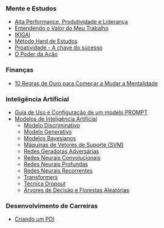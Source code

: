 
### Mente e Estudos

* [Alta Performance, Produtividade e Liderança](<https://maksoud.github.io/Mente%20e%20Estudos/Alta%20Performance%2C%20Produtividade%20e%20Liderança>)
* [Entendendo o Valor do Meu Trabalho](<https://maksoud.github.io/Mente%20e%20Estudos/Entendendo%20o%20Valor%20do%20Meu%20Trabalho>)
* [IKIGAI](<https://maksoud.github.io/Mente%20e%20Estudos/IKIGAI>)
* [Método Hard de Estudos](<https://maksoud.github.io/Mente%20e%20Estudos/Método%20Hard%20de%20Estudos>)
* [Proatividade - A chave do sucesso](<https://maksoud.github.io/Mente%20e%20Estudos/Proatividade%20-%20A%20chave%20do%20sucesso>)
* [O Poder da Ação](<https://maksoud.github.io/Mente%20e%20Estudos/O%20Poder%20da%20Ação>)

### Finanças

* [10 Regras de Ouro para Começar a Mudar a Mentalidade](<https://maksoud.github.io/Finanças/10%20Regras%20de%20Ouro%20para%20Começar%20a%20Mudar%20a%20Mentalidade>)

### Inteligência Artificial

* [Guia de Uso e Configuração de um modelo PROMPT](<https://maksoud.github.io/Inteligência%20Artificial%20(IA)/Guia%20de%20Uso%20e%20Configuração%20de%20um%20Modelo%20PROMPT>)
* [Modelos de Inteligência Artificial](<https://maksoud.github.io/Inteligência%20Artificial%20(IA)/Modelos%20de%20Inteligência%20Artificial>)
	* [Modelo Discriminativo](https://maksoud.github.io/Inteligência%20Artificial%20(IA)/Modelos%20de%20Inteligência%20Artificial/Modelo%20Discriminativo)
	* [Modelo Generativo](https://maksoud.github.io/Inteligência%20Artificial%20(IA)/Modelos%20de%20Inteligência%20Artificial/Modelo%20Generativo)
	* [Modelos Bayesianos](https://maksoud.github.io/Inteligência%20Artificial%20(IA)/Modelos%20de%20Inteligência%20Artificial/Modelos%20Bayesianos)
	* [Máquinas de Vetores de Suporte (SVM)](https://maksoud.github.io/Inteligência%20Artificial%20(IA)/Modelos%20de%20Inteligência%20Artificial/Máquinas%20de%20Vetores%20de%20Suporte%20(Support%20Vector%20Machines%20-%20SVM))
	* [Redes Geradoras Adversárias](https://maksoud.github.io/Inteligência%20Artificial%20(IA)/Modelos%20de%20Inteligência%20Artificial/Redes%20Geradoras%20Adversárias)
	* [Redes Neurais Convolucionais](https://maksoud.github.io/Inteligência%20Artificial%20(IA)/Modelos%20de%20Inteligência%20Artificial/Redes%20Neurais%20Convolucionais)
	* [Redes Neurais Profundas](https://maksoud.github.io/Inteligência%20Artificial%20(IA)/Modelos%20de%20Inteligência%20Artificial/Redes%20Neurais%20Profundas)
	* [Redes Neurais Recorrentes](https://maksoud.github.io/Inteligência%20Artificial%20(IA)/Modelos%20de%20Inteligência%20Artificial/Redes%20Neurais%20Recorrentes)
	* [Transformers](https://maksoud.github.io/Inteligência%20Artificial%20(IA)/Modelos%20de%20Inteligência%20Artificial/Transformers)
	* [Técnica Dropout](https://maksoud.github.io/Inteligência%20Artificial%20(IA)/Modelos%20de%20Inteligência%20Artificial/Técnica%20Dropout)
	* [Árvores de Decisão e Florestas Aleatórias](https://maksoud.github.io/Inteligência%20Artificial%20(IA)/Modelos%20de%20Inteligência%20Artificial/Árvores%20de%20Decisão%20e%20Florestas%20Aleatórias%20(Decision%20Trees%20and%20Random%20Forests))

### Desenvolvimento de Carreiras

* [Criando um PDI](<https://maksoud.github.io/Job%20Prep/Criando%20um%20PDI>)
